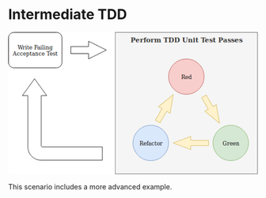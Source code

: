 Intermediate TDD
================

![ATDD](ATDD.png)

This scenario includes a more advanced example.